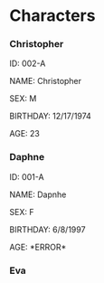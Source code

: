 # Characters

### Christopher

ID: 002-A

NAME: Christopher

SEX: M

BIRTHDAY: 12/17/1974

AGE: 23

### Daphne

ID: 001-A

NAME: Dapnhe

SEX: F

BIRTHDAY: 6/8/1997

AGE: \*ERROR\*

### Eva
